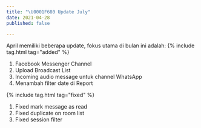 ```yaml
---
title: "\U0001F680 Update July"
date: 2021-04-28
published: false

---
```

April memiliki beberapa update, fokus utama di bulan ini adalah: 
{% include tag.html tag="added" %}
1. Facebook Messenger Channel 
2. Upload Broadcast List
3. Incoming audio message untuk channel WhatsApp
4. Menambah filter date di Report

{% include tag.html tag="fixed" %}

1. Fixed mark message as read
2. Fixed duplicate on room list
3. Fixed session filter